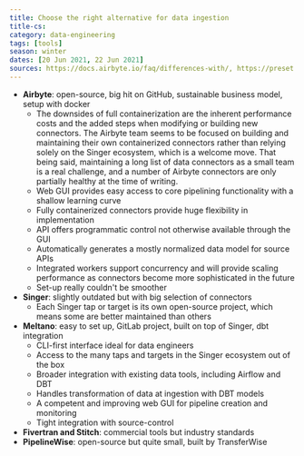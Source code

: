 ```yaml
---
title: Choose the right alternative for data ingestion
title-cs: 
category: data-engineering
tags: [tools]
season: winter
dates: [20 Jun 2021, 22 Jun 2021]
sources: https://docs.airbyte.io/faq/differences-with/, https://preset.io/blog/2021-4-22-data-integration-tooling/
---
```


* **Airbyte**: open-source, big hit on GitHub, sustainable business model, setup with docker
	* The downsides of full containerization are the inherent performance costs and the added steps when modifying or building new connectors. The Airbyte team seems to be focused on building and maintaining their own containerized connectors rather than relying solely on the Singer ecosystem, which is a welcome move. That being said, maintaining a long list of data connectors as a small team is a real challenge, and a number of Airbyte connectors are only partially healthy at the time of writing.
	-   Web GUI provides easy access to core pipelining functionality with a shallow learning curve
	-   Fully containerized connectors provide huge flexibility in implementation
	-   API offers programmatic control not otherwise available through the GUI
	-   Automatically generates a mostly normalized data model for source APIs
	-   Integrated workers support concurrency and will provide scaling performance as connectors become more sophisticated in the future
	-   Set-up really couldn't be smoother
* **Singer**: slightly outdated but with big selection of connectors
	- Each Singer tap or target is its own open-source project, which means some are better maintained than others
* **Meltano**: easy to set up, GitLab project, built on top of Singer, dbt integration
	-   CLI-first interface ideal for data engineers
	-   Access to the many taps and targets in the Singer ecosystem out of the box
	-   Broader integration with existing data tools, including Airflow and DBT
	-   Handles transformation of data at ingestion with DBT models
	-   A competent and improving web GUI for pipeline creation and monitoring
	-   Tight integration with source-control
* **Fivertran and Stitch**: commercial tools but industry standards
* **PipelineWise**: open-source but quite small, built by TransferWise